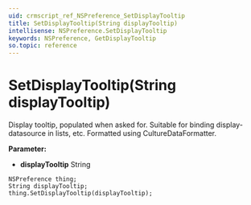 ```yaml
---
uid: crmscript_ref_NSPreference_SetDisplayTooltip
title: SetDisplayTooltip(String displayTooltip)
intellisense: NSPreference.SetDisplayTooltip
keywords: NSPreference, GetDisplayTooltip
so.topic: reference
---
```


# SetDisplayTooltip(String displayTooltip)

Display tooltip, populated when asked for. Suitable for binding display-datasource in lists, etc. Formatted using CultureDataFormatter.

**Parameter:** 
 - **displayTooltip** String

```crmscript
NSPreference thing;
String displayTooltip;
thing.SetDisplayTooltip(displayTooltip);
```

